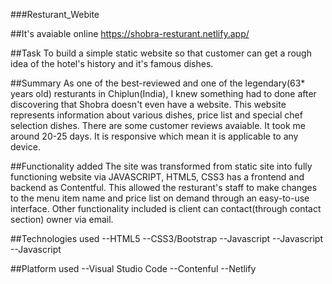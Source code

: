 ###Resturant_Webite

##It's avaiable online 
https://shobra-resturant.netlify.app/


##Task
To build a simple static website so that customer can get a rough idea of the hotel's history and it's famous dishes.


##Summary
As one of the best-reviewed and one of the legendary(63* years old) resturants in Chiplun(India), I knew something had to done after discovering that Shobra doesn't even have a website. This website represents information about various dishes, price list and special chef selection dishes. There are some customer reviews avaiable. It took me around 20-25 days. It is responsive which mean it is applicable to any device.

             
##Functionality added
The site was transformed from static site into fully functioning website via JAVASCRIPT, HTML5, CSS3 has a frontend and backend as Contentful. This allowed the resturant's staff to make changes to the menu item name and price list on demand through an easy-to-use interface. Other functionality included is client can contact(through contact section) owner via email.

##Technologies used
--HTML5
--CSS3/Bootstrap
--Javascript
--Javascript
--Javascript




##Platform used
--Visual Studio Code
--Contenful
--Netlify
